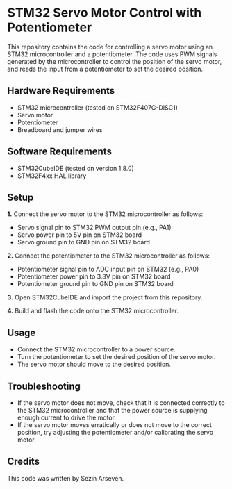 # STM32 Servo Motor Control with Potentiometer
This repository contains the code for controlling a servo motor using an STM32 microcontroller and a potentiometer. The code uses PWM signals generated by the microcontroller to control the position of the servo motor, and reads the input from a potentiometer to set the desired position.

## Hardware Requirements
- STM32 microcontroller (tested on STM32F407G-DISC1)
- Servo motor
- Potentiometer
- Breadboard and jumper wires
## Software Requirements
- STM32CubeIDE (tested on version 1.8.0)
- STM32F4xx HAL library
## Setup
**1.** Connect the servo motor to the STM32 microcontroller as follows:

- Servo signal pin to STM32 PWM output pin (e.g., PA1)
- Servo power pin to 5V pin on STM32 board
- Servo ground pin to GND pin on STM32 board

**2.** Connect the potentiometer to the STM32 microcontroller as follows:
- Potentiometer signal pin to ADC input pin on STM32 (e.g., PA0)
- Potentiometer power pin to 3.3V pin on STM32 board
- Potentiometer ground pin to GND pin on STM32 board

**3.** Open STM32CubeIDE and import the project from this repository.

**4.** Build and flash the code onto the STM32 microcontroller.
## Usage
- Connect the STM32 microcontroller to a power source.
- Turn the potentiometer to set the desired position of the servo motor.
- The servo motor should move to the desired position.
## Troubleshooting
- If the servo motor does not move, check that it is connected correctly to the STM32 microcontroller and that the power source is supplying enough current to drive 
the motor.
- If the servo motor moves erratically or does not move to the correct position, try adjusting the potentiometer and/or calibrating the servo motor.

## Credits
This code was written by Sezin Arseven.
